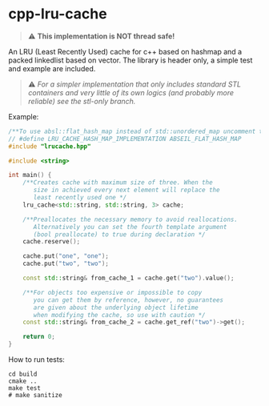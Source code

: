# cpp-lru-cache

> ⚠️ **This implementation is NOT thread safe!**

An LRU (Least Recently Used) cache for c++ based on hashmap and a packed linkedlist based on vector. The library is header only, a simple test and example are included.

> ⚠️ *For a simpler implementation that only includes standard STL containers and very little of its own logics (and probably more reliable) see the stl-only branch.*

Example:

```c++
/**To use absl::flat_hash_map instead of std::unordered_map uncomment the line below */
// #define LRU_CACHE_HASH_MAP_IMPLEMENTATION ABSEIL_FLAT_HASH_MAP
#include "lrucache.hpp"

#include <string>

int main() {
    /**Creates cache with maximum size of three. When the 
       size in achieved every next element will replace the 
       least recently used one */
    lru_cache<std::string, std::string, 3> cache;

    /**Preallocates the necessary memory to avoid reallocations.
       Alternatively you can set the fourth template argument
       (bool preallocate) to true during declaration */
    cache.reserve();

    cache.put("one", "one");
    cache.put("two", "two");

    const std::string& from_cache_1 = cache.get("two").value();

    /**For objects too expensive or impossible to copy
       you can get them by reference, however, no guarantees
       are given about the underlying object lifetime
       when modifying the cache, so use with caution */
    const std::string& from_cache_2 = cache.get_ref("two")->get();

    return 0;
}
```

How to run tests:

```shell
cd build
cmake ..
make test
# make sanitize
```
